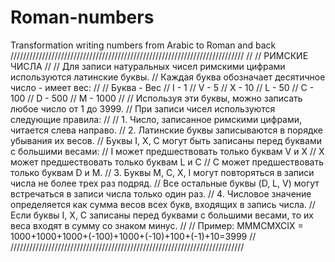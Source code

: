# Roman-numbers
Transformation writing numbers from Arabic to Roman and back
//////////////////////////////////////////////////////////////////////////
//
//                              РИМСКИЕ ЧИСЛА
//
// Для записи натуральных чисел римскими цифрами используются латинские буквы.
// Каждая буква обозначает десятичное число - имеет вес:
//
// Буква -  Вес
//   I   -    1
//   V   -    5
//   X   -   10
//   L   -   50
//   C   -  100
//   D   -  500
//   M   - 1000
//
// Используя эти буквы, можно записать любое число от 1 до 3999.
// При записи чисел используются следующие правила:
//
// 1. Число, записанное римскими цифрами, читается слева направо.
// 2. Латинские буквы записываются в порядке убывания их весов. 
//    Буквы I, X, С могут быть записаны перед буквами с большими весами:
//    I может предшествовать только буквам V и Х
//    Х может предшествовать только буквам L и С
//    С может предшествовать только буквам D и М.
// 3. Буквы М, С, X, I могут повторяться в записи числа не более трех раз подряд.
//    Все остальные буквы (D, L, V) могут встречаться в записи числа только один раз.
// 4. Числовое значение определяется как сумма весов всех букв, входящих в запись числа.
//    Если буквы I, X, С записаны перед буквами с большими весами, то их веса входят в сумму со знаком минус.
//
// Пример: MMMCMXCIX = 1000+1000+1000+(-100)+1000+(-10)+100+(-1)+10=3999
//
//////////////////////////////////////////////////////////////////////////
